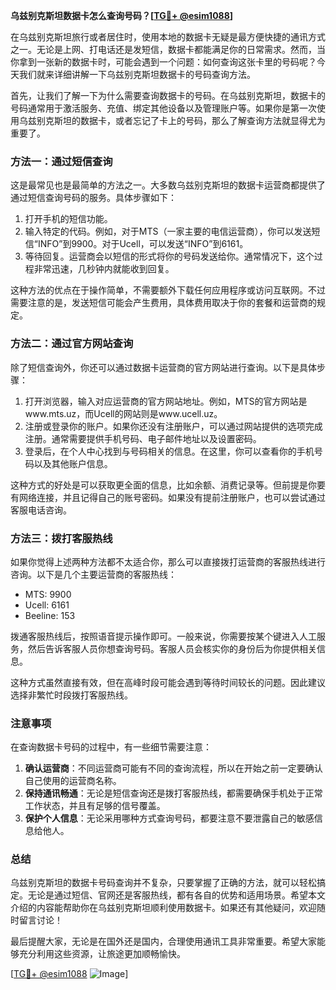 **乌兹别克斯坦数据卡怎么查询号码？[[TG💪+ @esim1088](https://t.me/s/esim1088)]**

在乌兹别克斯坦旅行或者居住时，使用本地的数据卡无疑是最方便快捷的通讯方式之一。无论是上网、打电话还是发短信，数据卡都能满足你的日常需求。然而，当你拿到一张新的数据卡时，可能会遇到一个问题：如何查询这张卡里的号码呢？今天我们就来详细讲解一下乌兹别克斯坦数据卡的号码查询方法。

首先，让我们了解一下为什么需要查询数据卡的号码。在乌兹别克斯坦，数据卡的号码通常用于激活服务、充值、绑定其他设备以及管理账户等。如果你是第一次使用乌兹别克斯坦的数据卡，或者忘记了卡上的号码，那么了解查询方法就显得尤为重要了。

### 方法一：通过短信查询

这是最常见也是最简单的方法之一。大多数乌兹别克斯坦的数据卡运营商都提供了通过短信查询号码的服务。具体步骤如下：

1. 打开手机的短信功能。
2. 输入特定的代码。例如，对于MTS（一家主要的电信运营商），你可以发送短信“INFO”到9900。对于Ucell，可以发送“INFO”到6161。
3. 等待回复。运营商会以短信的形式将你的号码发送给你。通常情况下，这个过程非常迅速，几秒钟内就能收到回复。

这种方法的优点在于操作简单，不需要额外下载任何应用程序或访问互联网。不过需要注意的是，发送短信可能会产生费用，具体费用取决于你的套餐和运营商的规定。

### 方法二：通过官方网站查询

除了短信查询外，你还可以通过数据卡运营商的官方网站进行查询。以下是具体步骤：

1. 打开浏览器，输入对应运营商的官方网站地址。例如，MTS的官方网站是www.mts.uz，而Ucell的网站则是www.ucell.uz。
2. 注册或登录你的账户。如果你还没有注册账户，可以通过网站提供的选项完成注册。通常需要提供手机号码、电子邮件地址以及设置密码。
3. 登录后，在个人中心找到与号码相关的信息。在这里，你可以查看你的手机号码以及其他账户信息。

这种方式的好处是可以获取更全面的信息，比如余额、消费记录等。但前提是你要有网络连接，并且记得自己的账号密码。如果没有提前注册账户，也可以尝试通过客服电话咨询。

### 方法三：拨打客服热线

如果你觉得上述两种方法都不太适合你，那么可以直接拨打运营商的客服热线进行咨询。以下是几个主要运营商的客服热线：

- MTS: 9900
- Ucell: 6161
- Beeline: 153

拨通客服热线后，按照语音提示操作即可。一般来说，你需要按某个键进入人工服务，然后告诉客服人员你想查询号码。客服人员会核实你的身份后为你提供相关信息。

这种方式虽然直接有效，但在高峰时段可能会遇到等待时间较长的问题。因此建议选择非繁忙时段拨打客服热线。

### 注意事项

在查询数据卡号码的过程中，有一些细节需要注意：

1. **确认运营商**：不同运营商可能有不同的查询流程，所以在开始之前一定要确认自己使用的运营商名称。
2. **保持通讯畅通**：无论是短信查询还是拨打客服热线，都需要确保手机处于正常工作状态，并且有足够的信号覆盖。
3. **保护个人信息**：无论采用哪种方式查询号码，都要注意不要泄露自己的敏感信息给他人。

### 总结

乌兹别克斯坦的数据卡号码查询并不复杂，只要掌握了正确的方法，就可以轻松搞定。无论是通过短信、官网还是客服热线，都有各自的优势和适用场景。希望本文介绍的内容能帮助你在乌兹别克斯坦顺利使用数据卡。如果还有其他疑问，欢迎随时留言讨论！

最后提醒大家，无论是在国外还是国内，合理使用通讯工具非常重要。希望大家能够充分利用这些资源，让旅途更加顺畅愉快。

[[TG💪+ @esim1088](https://t.me/s/esim1088) ![Image](https://i.postimg.cc/4NQfJmqS/Snipaste-2025-05-13-00-14-12.png)]